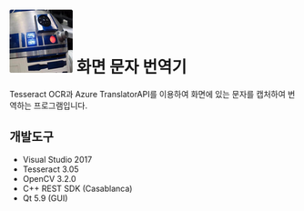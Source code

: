 # ![Logo](./Logo.jpg) 화면 문자 번역기

Tesseract OCR과 Azure TranslatorAPI를 이용하여 화면에 있는 문자를 캡처하여 번역하는 프로그램입니다.

## 개발도구

* Visual Studio 2017
* Tesseract 3.05
* OpenCV 3.2.0
* C++ REST SDK (Casablanca)
* Qt 5.9 (GUI)
